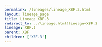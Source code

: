 ```yaml
---
permalink: /lineages/lineage_XBF.3.html
layout: lineage_page
title: Lineage XBF.3
redirect_to: ../lineage.html?lineage=XBF.3
lineage: XBF.3
parent: XBF
children: ['XBF.3']
---
```

